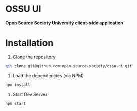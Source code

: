 # OSSU UI

**Open Source Society University client-side application**

# Installation

1. Clone the repository

  ```bash
  git clone git@github.com:open-source-society/ossu-ui.git
  ```

1. Load the dependencies (via NPM)
  ```bash
  npm install
  ```

1. Start Dev Server
  ```bash
  npm start
  ```